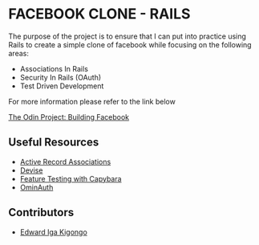 # FACEBOOK CLONE - RAILS

The purpose of the project is to ensure that I can put into practice using Rails to create a simple clone of facebook while focusing on the following areas:

* Associations In Rails
* Security In Rails (OAuth)
* Test Driven Development

For more information please refer to the link below

[The Odin Project: Building Facebook](https://www.theodinproject.com/courses/ruby-on-rails/lessons/final-project)

## Useful Resources

* [Active Record Associations](https://guides.rubyonrails.org/association_basics.html)
* [Devise](https://github.com/plataformatec/devise)
* [Feature Testing with Capybara](https://github.com/teamcapybara/capybara)
* [OminAuth](https://github.com/omniauth/omniauth)

## Contributors

* [Edward Iga Kigongo](https://github.com/igakigongo)